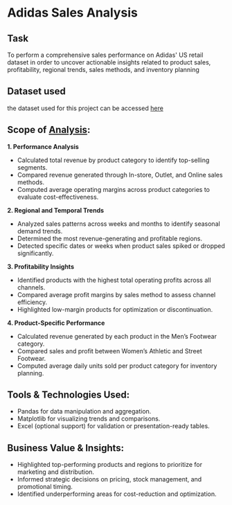# Adidas Sales Analysis
## Task
To perform a comprehensive sales performance on Adidas' US retail dataset in order to uncover actionable insights related to product sales, profitability, regional trends, sales methods, and inventory planning
## Dataset used
the dataset used for this project can be accessed [here](https://github.com/Abiola-Gbolahan/Data-Analysis/blob/main/Adidas%20Sales%20Analysis/Adidas%20US%20Sales%20Datasets.xlsx)

## Scope of [Analysis](https://github.com/Abiola-Gbolahan/Data-Analysis/blob/main/Adidas%20Sales%20Analysis/Adidas%20sales%20analysis.ipynb):
**1. Performance Analysis**
- Calculated total revenue by product category to identify top-selling segments.
- Compared revenue generated through In-store, Outlet, and Online sales methods.
- Computed average operating margins across product categories to evaluate cost-effectiveness.
  
**2. Regional and Temporal Trends**
- Analyzed sales patterns across weeks and months to identify seasonal demand trends.
- Determined the most revenue-generating and profitable regions.
- Detected specific dates or weeks when product sales spiked or dropped significantly.
  
**3. Profitability Insights**
- Identified products with the highest total operating profits across all channels.
- Compared average profit margins by sales method to assess channel efficiency.
- Highlighted low-margin products for optimization or discontinuation.
  
**4. Product-Specific Performance**
- Calculated revenue generated by each product in the Men’s Footwear category.
- Compared sales and profit between Women’s Athletic and Street Footwear.
- Computed average daily units sold per product category for inventory planning.

## Tools & Technologies Used:
- Pandas for data manipulation and aggregation.
- Matplotlib for visualizing trends and comparisons.
- Excel (optional support) for validation or presentation-ready tables.

## Business Value & Insights:
- Highlighted top-performing products and regions to prioritize for marketing and distribution.
- Informed strategic decisions on pricing, stock management, and promotional timing.
- Identified underperforming areas for cost-reduction and optimization.
